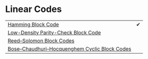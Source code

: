 # Linear Codes

<table>
<tr>
    <td><a href="https://github.com/ItmoDreamTeam/linear-codes/blob/master/src/main/java/linearcodes/HammingCode.kt">Hamming Block Code</a></td>
    <td>✔</td>    
</tr>
<tr>
    <td><a href="https://github.com/ItmoDreamTeam/linear-codes/blob/master/src/main/java/linearcodes/LdpcCode.kt">Low-Density Parity-Check Block Code</a></td>
    <td></td>    
</tr>
<tr>
    <td><a href="https://github.com/ItmoDreamTeam/linear-codes/blob/master/src/main/java/linearcodes/ReedSolomonCode.kt">Reed–Solomon Block Codes</a></td>
    <td></td>    
</tr>
<tr>
    <td><a href="https://github.com/ItmoDreamTeam/linear-codes/blob/master/src/main/java/linearcodes/BchCode.kt">Bose–Chaudhuri–Hocquenghem Cyclic Block Codes</a></td>
    <td></td>    
</tr>
</table>
